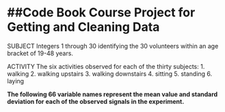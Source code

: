 ##Code Book 
Course Project for Getting and Cleaning Data
============================================

SUBJECT	
Integers 1 through 30 identifying the 30 volunteers within an age bracket of 19-48 years.

ACTIVITY 
The six activities observed for each of the thirty subjects:
		1. walking
		2. walking upstairs
		3. walking downstairs
		4. sitting
		5. standing
		6. laying

**The following 66 variable names represent the mean value and standard deviation for each of the observed signals in the experiment.**